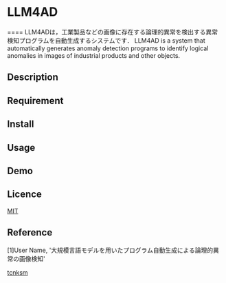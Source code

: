 # LLM4AD
====
LLM4ADは，工業製品などの画像に存在する論理的異常を検出する異常検知プログラムを自動生成するシステムです．
LLM4AD is a system that automatically generates anomaly detection programs to identify logical anomalies in images of industrial products and other objects.

## Description

## Requirement

## Install

## Usage

## Demo

## Licence

[MIT](https://github.com/tcnksm/tool/blob/master/LICENCE)

## Reference
[1]User Name, '大規模言語モデルを用いたプログラム自動生成による論理的異常の画像検知'

[tcnksm](https://github.com/tcnksm)